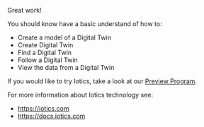 Great work!

You should know have a basic understand of how to:

* Create a model of a Digital Twin
* Create Digital Twin
* Find a Digital Twin
* Follow a Digital Twin
* View the data from a Digital Twin

If you would like to try Iotics, take a look at our [Preview Program](https://www.iotics.com/solutions/preview-program/).

For more information about Iotics technology see:

* <https://iotics.com>
* <https://docs.iotics.com>
